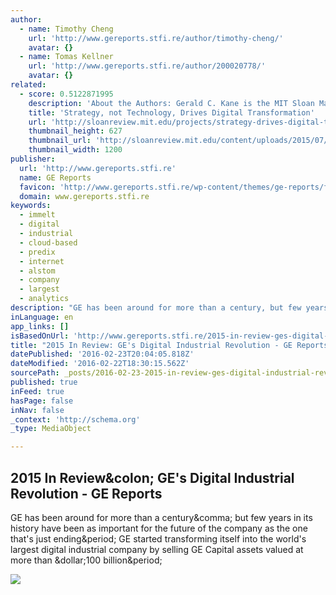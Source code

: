 ```yaml
---
author:
  - name: Timothy Cheng
    url: 'http://www.gereports.stfi.re/author/timothy-cheng/'
    avatar: {}
  - name: Tomas Kellner
    url: 'http://www.gereports.stfi.re/author/200020778/'
    avatar: {}
related:
  - score: 0.5122871995
    description: 'About the Authors: Gerald C. Kane is the MIT Sloan Management Review guest editor for the Digital Transformation Strategy Initiative. Doug Palmer is a principal in the Digital Business and Strategy practice of Deloitte Digital. Anh Nguyen Phillips is a senior manager within Deloitte Services LP, where she leads strategic thought leadership initiatives.'
    title: 'Strategy, not Technology, Drives Digital Transformation'
    url: 'http://sloanreview.mit.edu/projects/strategy-drives-digital-transformation/'
    thumbnail_height: 627
    thumbnail_url: 'http://sloanreview.mit.edu/content/uploads/2015/07/2015DLReport-1200-1200x627.jpg'
    thumbnail_width: 1200
publisher:
  url: 'http://www.gereports.stfi.re'
  name: GE Reports
  favicon: 'http://www.gereports.stfi.re/wp-content/themes/ge-reports/favicon.ico'
  domain: www.gereports.stfi.re
keywords:
  - immelt
  - digital
  - industrial
  - cloud-based
  - predix
  - internet
  - alstom
  - company
  - largest
  - analytics
description: "GE has been around for more than a century, but few years in its history have been as important for the future of the company as the one that's just ending. GE started transforming itself into the world's largest digital industrial company by selling GE Capital assets valued at more than $100 billion."
inLanguage: en
app_links: []
isBasedOnUrl: 'http://www.gereports.stfi.re/2015-in-review-ges-digital-industrial-revolution/?sf=jblxnn'
title: "2015 In Review: GE's Digital Industrial Revolution - GE Reports"
datePublished: '2016-02-23T20:04:05.818Z'
dateModified: '2016-02-22T18:30:15.562Z'
sourcePath: _posts/2016-02-23-2015-in-review-ges-digital-industrial-revolution-ge-repo.md
published: true
inFeed: true
hasPage: false
inNav: false
_context: 'http://schema.org'
_type: MediaObject

---
```

<article style=""><h1>2015 In Review&amp;colon; GE's Digital Industrial Revolution - GE Reports</h1><p>GE has been around for more than a century&amp;comma; but few years in its history have been as important for the future of the company as the one that's just ending&amp;period; GE started transforming itself into the world's largest digital industrial company by selling GE Capital assets valued at more than &amp;dollar;100 billion&amp;period;</p><img src="http://gereports.cdnist.com/wp-content/uploads/2015/12/16163432/DPP2-copy.jpeg" /></article>